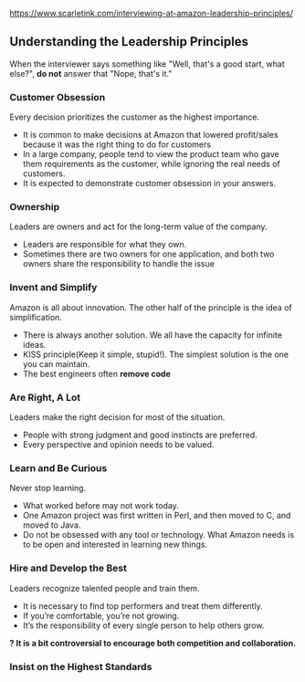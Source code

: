 https://www.scarletink.com/interviewing-at-amazon-leadership-principles/

## Understanding the Leadership Principles 
When the interviewer says something like "Well, that's a good start, what else?", **do not** answer that "Nope, that's it."

### Customer Obsession
Every decision prioritizes the customer as the highest importance.

- It is common to make decisions at Amazon that lowered profit/sales because it was the right thing to do for customers
- In a large company, people tend to view the product team who gave them requirements as the customer, while ignoring the real needs of customers.
- It is expected to demonstrate customer obsession in your answers.

### Ownership
Leaders are owners and act for the long-term value of the company.

-  Leaders are responsible for what they own.
- Sometimes there are two owners for one application, and both two owners share the responsibility to handle the issue

### Invent and Simplify
Amazon is all about innovation. The other half of the principle is the idea of simplification.

- There is always another solution. We all have the capacity for infinite ideas.
- KISS principle(Keep it simple, stupid!). The simplest solution is the one you can maintain.
- The best engineers often **remove code**

### Are Right, A Lot
Leaders make the right decision for most of the situation.

- People with strong judgment and good instincts are preferred.
- Every perspective and opinion needs to be valued.

### Learn and Be Curious
Never stop learning.

- What worked before may not work today.
- One Amazon project was first written in Perl, and then moved to C, and moved to Java.
- Do not be obsessed with any tool or technology. What Amazon needs is to be open and interested in learning new things.

### Hire and Develop the Best
Leaders recognize talented people and train them.

- It is necessary to find top performers and treat them differently.
- If you’re comfortable, you’re not growing.
- It’s the responsibility of every single person to help others grow.

**? It is a bit controversial to encourage both competition and collaboration.**

### Insist on the Highest Standards

